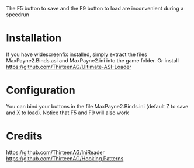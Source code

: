 The F5 button to save and the F9 button to load are inconvenient during a speedrun

# Installation
If you have widescreenfix installed, simply extract the files MaxPayne2.Binds.asi and MaxPayne2.ini into the game folder.
Or install https://github.com/ThirteenAG/Ultimate-ASI-Loader

# Configuration
You can bind your buttons in the file MaxPayne2.Binds.ini (default Z to save and X to load).
Notice that F5 and F9 will also work

# Credits
https://github.com/ThirteenAG/IniReader
https://github.com/ThirteenAG/Hooking.Patterns